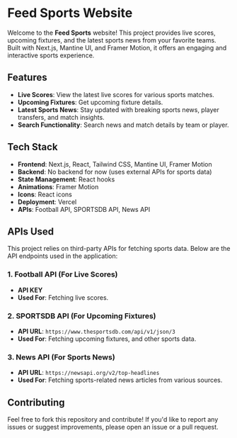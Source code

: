 # Feed Sports Website

Welcome to the **Feed Sports** website! This project provides live scores, upcoming fixtures, and the latest sports news from your favorite teams. Built with Next.js, Mantine UI, and Framer Motion, it offers an engaging and interactive sports experience.

## Features

- **Live Scores**: View the latest live scores for various sports matches.
- **Upcoming Fixtures**: Get upcoming fixture details.
- **Latest Sports News**: Stay updated with breaking sports news, player transfers, and match insights.
- **Search Functionality**: Search news and match details by team or player.

## Tech Stack

- **Frontend**: Next.js, React, Tailwind CSS, Mantine UI, Framer Motion
- **Backend**: No backend for now (uses external APIs for sports data)
- **State Management**: React hooks
- **Animations**: Framer Motion
- **Icons**: React icons
- **Deployment**: Vercel
- **APIs**: Football API, SPORTSDB API, News API

## APIs Used

This project relies on third-party APIs for fetching sports data. Below are the API endpoints used in the application:

### 1. **Football API** (For Live Scores)

- **API KEY**
- **Used For**: Fetching live scores.

### 2. **SPORTSDB API** (For Upcoming Fixtures)

- **API URL**: `https://www.thesportsdb.com/api/v1/json/3`
- **Used For**: Fetching upcoming fixtures, and other sports data.

### 3. **News API** (For Sports News)

- **API URL**: `https://newsapi.org/v2/top-headlines`
- **Used For**: Fetching sports-related news articles from various sources.

## Contributing

Feel free to fork this repository and contribute! If you'd like to report any issues or suggest improvements, please open an issue or a pull request.
